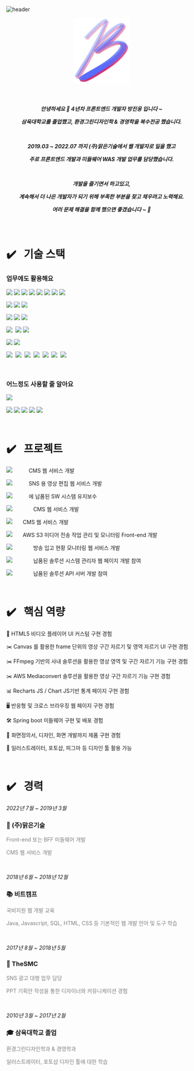 ![header](https://capsule-render.vercel.app/api?type=waving&color=0:C2306C,100:5571FD&height=180&text=간결함을%20좋아하는%20Front-end%20Developer&fontSize=35&fontColor=fff&fontAlignY=35&animation=twinkling)

<!-- 
    *************
    ************* 기술 스택
    *************
 -->
<div align='middle' >

<a href="https://portfolio-chi-three-70.vercel.app">
<img src="./mix_crop.png" width="150px" style="margin-bottom: 40px" />
</a>

<span>

***<p align="">안녕하세요 🤚 4년차 프론트엔드 개발자 방진웅 입니다 ~</p>***

***<p align="">삼육대학교를 졸업했고, 환경그린디자인학 & 경영학을 복수전공 했습니다.</p>***

<br />

<!-- ***<p align="">비전공자이기에 6개월 동안 국비지원 학원 교육을 이수와</p>***
***<p align="">정보처리기사 자격증을 보유하고 있습니다.</p>***

<br /> -->

***<p align="">2019.03 ~ 2022.07 까지 (주)맑은기술에서 웹 개발자로 일을 했고</p>***

***<p align="">주로 프론트엔드 개발과 미들웨어 WAS 개발 업무를 담당했습니다.</p>***

<br />

***<p align="">개발을 즐기면서 하고있고, </p>***

***<p align="">계속해서 더 나은 개발자가 되기 위해 부족한 부분을 찾고 채우려고 노력해요.</p>***

***<p align="">여러 문제 해결을 함께 했으면 좋겠습니다 ~ 🤚</p>***

<br />



</span>

</div>


<!-- 
    *************
    ************* 기술 스택
    *************
 -->
<br/>
<h1 align="">
<!-- <img src="./mix_crop.png" width="40px" /> -->
<span>✔️  &nbsp 기술 스택</span></h1>
<h3 align="">업무에도 활용해요</h3>


<p align=""><img src="https://img.shields.io/badge/JavaScript-F03C87?style=flat&logo=JavaScript&logoColor=yellow"/>&nbsp<img src="https://img.shields.io/badge/Typescript-F03C87?style=flat&logo=Typescript&logoColor=5571FD"/>&nbsp<img src="https://img.shields.io/badge/React-F03C87?style=flat&logo=React&logoColor=61DAFB"/>&nbsp<img src="https://img.shields.io/badge/Redux-F03C87?style=flat&logo=redux&logoColor=764ABC"/>&nbsp<img src="https://img.shields.io/badge/Mobx-F03C87?style=flat&logo=mobx&logoColor=FF9955"/>&nbsp<img src="https://img.shields.io/badge/NextJS-F03C87?style=flat&logo=next.js&logoColor=000000"/>&nbsp<img src="https://img.shields.io/badge/Electron-F03C87?style=flat&logo=electron&logoColor=47848F"/>&nbsp<img src="https://img.shields.io/badge/Webpack-F03C87?style=flat&logo=webpack&logoColor=8DD6F9"/>&nbsp
</p>
<p align=""><img src="https://img.shields.io/badge/Tailwind CSS-F03C87?style=flat&logo=Tailwind CSS&logoColor=06B6D4"/>&nbsp<img src="https://img.shields.io/badge/Bootstrap-F03C87?style=flat&logo=Bootstrap&logoColor=7952B3"/>&nbsp<img src="https://img.shields.io/badge/Material UI-F03C87?style=flat&logo=mui&logoColor=007FFF"/>&nbsp
</p>
<p align="">
<img src="https://img.shields.io/badge/Java-5571FD?style=flat&logo=openjdk&logoColor=white"/>&nbsp<img src="https://img.shields.io/badge/Spring Boot-5571FD?style=flat&logo=spring boot&logoColor=green"/>&nbsp<img src="https://img.shields.io/badge/Spring Security-5571FD?style=flat&logo=spring security&logoColor=green"/>
</p>

<p align="">
<img src="https://img.shields.io/badge/Oracle-5571FD?style=flat&logo=Oracle&logoColor=F80000"/>&nbsp
<img src="https://img.shields.io/badge/MySQL-5571FD?style=flat&logo=mysql&logoColor=4479A1"/>&nbsp<img src="https://img.shields.io/badge/Tibero-5571FD?style=flat&logo=tibero&logoColor=4479A1"/>&nbsp
</p>

<p align="">
<img src="https://img.shields.io/badge/Apache Tomcat-5571FD?style=flat&logo=Apache Tomcat&logoColor=F8DC75"/>&nbsp<img src="https://img.shields.io/badge/Nginx-5571FD?style=flat&logo=nginx&logoColor=green"/>&nbsp
</p>
<p align="">
<img src="https://img.shields.io/badge/AWS S3-232F3E?style=flat&logo=amazon aws&logoColor=yellow"/>&nbsp
<img src="https://img.shields.io/badge/AWS Cloudfront-232F3E?style=flat&logo=amazon aws&logoColor=yellow"/>&nbsp
<img src="https://img.shields.io/badge/AWS Amplify-232F3E?style=flat&logo=amazon aws&logoColor=yellow"/>&nbsp
<img src="https://img.shields.io/badge/AWS EC2 Linux-232F3E?style=flat&logo=amazon aws&logoColor=yellow"/>&nbsp
<img src="https://img.shields.io/badge/AWS Mediaconvert-232F3E?style=flat&logo=amazon aws&logoColor=yellow"/>&nbsp
<img src="https://img.shields.io/badge/AWS Lambda-232F3E?style=flat&logo=amazon aws&logoColor=yellow"/>&nbsp
<img src="https://img.shields.io/badge/AWS EventBridge-232F3E?style=flat&logo=amazon aws&logoColor=yellow"/>&nbsp
</p>

<br/>

<h3 align="">어느정도 사용할 줄 알아요</h3>
<p align="">
<img src="https://img.shields.io/badge/Recoil-F03C87?style=flat&logo=&logoColor=2496ED"/>&nbsp
</p>
<p align=""><img src="https://img.shields.io/badge/NodeJS-5571FD?style=flat&logo=node.js&logoColor=339933"/>&nbsp<img src="https://img.shields.io/badge/GrapghQL-5571FD?style=flat&logo=graphql&logoColor=E10098"/>&nbsp<img src="https://img.shields.io/badge/Docker-5571FD?style=flat&logo=docker&logoColor=2496ED"/>&nbsp<img src="https://img.shields.io/badge/Redis-5571FD?style=flat&logo=redis&logoColor=DC382D"/>&nbsp<img src="https://img.shields.io/badge/Jenkins-5571FD?style=flat&logo=jenkins&logoColor=D24939"/>&nbsp
</p>


<!-- 
    *************
    ************* 진행 프로젝트
    *************
 -->
<br />
<h1 align="">
<!-- <img src="./mix_crop.png" width="40px" /> -->
<span>✔️ &nbsp 프로젝트</span>
</h1>

<p align=""><img src="https://img.shields.io/badge/WKBL-F03C87?style=flat&logo=wkbl&logoColor=2496ED"/>&nbsp&nbsp&nbsp&nbsp&nbsp&nbsp&nbsp&nbsp&nbsp&nbsp CMS 웹 서비스 개발</p>
<p align=""><img src="https://img.shields.io/badge/WKBL-F03C87?style=flat&logo=wkbl&logoColor=2496ED"/>&nbsp&nbsp&nbsp&nbsp&nbsp&nbsp&nbsp&nbsp&nbsp&nbsp SNS 용 영상 편집 웹 서비스 개발</p>
<p align=""><img src="https://img.shields.io/badge/WKBL-F03C87?style=flat&logo=wkbl&logoColor=2496ED"/>&nbsp&nbsp&nbsp&nbsp&nbsp&nbsp&nbsp&nbsp&nbsp&nbsp 에 납품된 SW 시스템 유지보수</p>
<p align=""><img src="https://img.shields.io/badge/KBO-blue?style=flat&logo=wkbl&logoColor=2496ED"/>&nbsp&nbsp&nbsp&nbsp&nbsp&nbsp&nbsp&nbsp&nbsp&nbsp&nbsp&nbsp&nbsp CMS 웹 서비스 개발</p>
<p align=""><img src="https://img.shields.io/badge/K%20league-red?style=flat&logo=wkbl&logoColor=2496ED"/>&nbsp&nbsp&nbsp&nbsp&nbsp&nbsp CMS 웹 서비스 개발</p>
<p align=""><img src="https://img.shields.io/badge/K%20league-red?style=flat&logo=wkbl&logoColor=2496ED"/>&nbsp&nbsp&nbsp&nbsp&nbsp&nbsp AWS S3 미디어 전송 작업 관리 및 모니터링 Front-end 개발</p>
<p align=""><img src="https://img.shields.io/badge/KBS-grey?style=flat&logo=wkbl&logoColor=2496ED"/>&nbsp&nbsp&nbsp&nbsp&nbsp&nbsp&nbsp&nbsp&nbsp&nbsp&nbsp&nbsp&nbsp 방송 입고 현황 모니터링 웹 서비스 개발</p>
<p align=""><img src="https://img.shields.io/badge/KBS-grey?style=flat&logo=wkbl&logoColor=2496ED"/>&nbsp&nbsp&nbsp&nbsp&nbsp&nbsp&nbsp&nbsp&nbsp&nbsp&nbsp&nbsp&nbsp 납품된 솔루션 시스템 관리자 웹 페이지 개발 참여</p>
<p align=""><img src="https://img.shields.io/badge/KBS-grey?style=flat&logo=wkbl&logoColor=2496ED"/>&nbsp&nbsp&nbsp&nbsp&nbsp&nbsp&nbsp&nbsp&nbsp&nbsp&nbsp&nbsp&nbsp 납품된 솔루션 API 서버 개발 참여</p>


<!-- 
    *************
    ************* 핵심 역량
    *************
 -->
<br />
<h1 align="">
<!-- <img src="./mix_crop.png" width="40px" /> -->
<span>✔️ &nbsp 핵심 역량</span>
</h1>
<!-- <h1 align="center"><img src="./mix_crop.png" width="40px" />&nbsp Core Competency</h1> -->

<p align="">🎥 HTML5 비디오 플레이어 UI 커스텀 구현 경험</p>
<p align="">✂️ Canvas 를 활용한 frame 단위의 영상 구간 자르기 및 영역 자르기 UI 구현 경험</p>
<p align="">✂️ FFmpeg 기반의 사내 솔루션을 활용한 영상 영역 및 구간 자르기 기능 구현 경험</p>
<p align="">✂️ AWS Mediaconvert 솔루션을 활용한 영상 구간 자르기 기능 구현 경험</p>
<p align="">📊 Recharts JS / Chart JS기반 통계 페이지 구현 경험</p>
<p align="">🖥 반응형 및 크로스 브라우징 웹 페이지 구현 경험</p>
<p align="">🛠 Spring boot 미들웨어 구현 및 배포 경험</p>
<p align="">🎨 화면정의서, 디자인, 화면 개발까지 제품 구현 경험</p>
<p align="">🎨 일러스트레이터, 포토샵, 피그마 등 디자인 툴 활용 가능</p>

<!-- 
    *************
    ************* 경력
    *************
 -->
<br />
<h1 align="">
<!-- <img src="./mix_crop.png" width="40px" /> -->
<span>✔️ &nbsp 경력</span>
</h1>

_<p align="">2022년 7월 ~ 2019년 3월</p>_

<h3 align="">🏢 (주)맑은기술</h3>
<p align="" style="color: grey">Front-end 또는 BFF 미들웨어 개발</p>
<p align="" style="color: grey">CMS 웹 서비스 개발</p>

<br/>

_<p align="">2018년 6월 ~ 2018년 12월</p>_
<h3 align="">📚 비트캠프</h3>
<p align="" style="color: grey">국비지원 웹 개발 교육</p>
<p align="" style="color: grey">Java, Javascript, SQL, HTML, CSS 등 기본적인 웹 개발 언어 및 도구 학습</p>

<br/>

_<p align="">2017년 8월 ~ 2018년 5월</p>_
<h3 align="">🏢 TheSMC</h3>
<p align="" style="color: grey">SNS 광고 대행 업무 담당</p>
<p align="" style="color: grey">PPT 기획안 작성을 통한 디자이너와 커뮤니케이션 경험</p>

<br/>

_<p align="">2010년 3월 ~ 2017년 2월</p>_
<h3 align="">🎓 삼육대학교 졸업</h3>
<p align="" style="color: grey">환경그린디자인학과 & 경영학과</p>
<p align="" style="color: grey">일러스트레이터, 포토샵 디자인 툴에 대한 학습</p>

